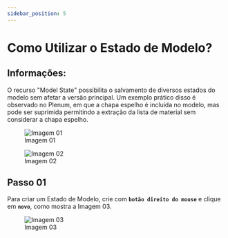 ```yaml
---
sidebar_position: 5
---
```


# Como Utilizar o Estado de Modelo?

## Informações:

O recurso "Model State" possibilita o salvamento de diversos estados do modelo sem afetar a versão principal. Um exemplo prático disso é observado no Plenum, em que a chapa espelho é incluída no modelo, mas pode ser suprimida permitindo a extração da lista de material sem considerar a chapa espelho.

<figure>
    <img src="/img/inventor/tutoriais/como-utilizar-o-estado-de-modelo/img01.png" alt="Imagem 01" />
    <figcaption>Imagem 01</figcaption>
</figure>

<figure>
    <img src="/img/inventor/tutoriais/como-utilizar-o-estado-de-modelo/img02.png" alt="Imagem 02" />
    <figcaption>Imagem 02</figcaption>
</figure>

## Passo 01
Para criar um Estado de Modelo, crie com **``botão direito do mouse``** e clique em **``novo``**, como mostra a Imagem 03.

<figure>
    <img src="/img/inventor/tutoriais/como-utilizar-o-estado-de-modelo/img03.png" alt="Imagem 03" />
    <figcaption>Imagem 03</figcaption>
</figure>